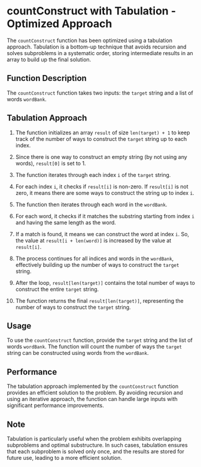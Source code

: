 # countConstruct with Tabulation - Optimized Approach

The `countConstruct` function has been optimized using a tabulation approach. Tabulation is a bottom-up technique that avoids recursion and solves subproblems in a systematic order, storing intermediate results in an array to build up the final solution.

## Function Description

The `countConstruct` function takes two inputs: the `target` string and a list of words `wordBank`.

## Tabulation Approach

1. The function initializes an array `result` of size `len(target) + 1` to keep track of the number of ways to construct the `target` string up to each index.

2. Since there is one way to construct an empty string (by not using any words), `result[0]` is set to 1.

3. The function iterates through each index `i` of the `target` string.

4. For each index `i`, it checks if `result[i]` is non-zero. If `result[i]` is not zero, it means there are some ways to construct the string up to index `i`.

5. The function then iterates through each word in the `wordBank`.

6. For each word, it checks if it matches the substring starting from index `i` and having the same length as the word.

7. If a match is found, it means we can construct the word at index `i`. So, the value at `result[i + len(word)]` is increased by the value at `result[i]`.

8. The process continues for all indices and words in the `wordBank`, effectively building up the number of ways to construct the `target` string.

9. After the loop, `result[len(target)]` contains the total number of ways to construct the entire `target` string.

10. The function returns the final `result[len(target)]`, representing the number of ways to construct the `target` string.

## Usage

To use the `countConstruct` function, provide the `target` string and the list of words `wordBank`. The function will count the number of ways the `target` string can be constructed using words from the `wordBank`.

## Performance

The tabulation approach implemented by the `countConstruct` function provides an efficient solution to the problem. By avoiding recursion and using an iterative approach, the function can handle large inputs with significant performance improvements.

## Note

Tabulation is particularly useful when the problem exhibits overlapping subproblems and optimal substructure. In such cases, tabulation ensures that each subproblem is solved only once, and the results are stored for future use, leading to a more efficient solution.
